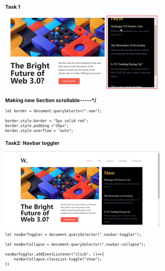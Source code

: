 ### Task 1
![](./ass8.1-after.png)

### Making new Section scrollable-----*/
```
let border = document.querySelector(".new");

border.style.border = "5px solid red";
border.style.padding ="35px";
border.style.overflow = "auto";
```


### Task2: Navbar toggler
![](./ass8.2-after.png)

```
let navBarToggler = document.querySelector(".navbar-toggler");

let navBarCollapse = document.querySelector(".navbar-collapse");

navBarToggler.addEventListener("click", ()=>{
    navBarCollapse.classList.toggle("show");
})
```